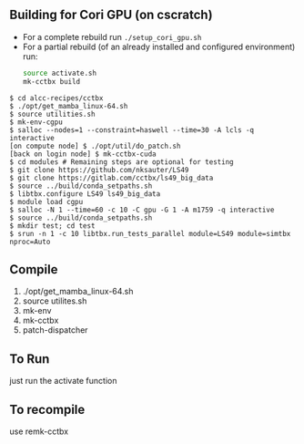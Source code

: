 ## Building for Cori GPU (on cscratch)

* For a complete rebuild run `./setup_cori_gpu.sh` 
* For a partial rebuild (of an already installed and configured environment) run:
  ```bash
  source activate.sh
  mk-cctbx build
  ```

```
$ cd alcc-recipes/cctbx
$ ./opt/get_mamba_linux-64.sh
$ source utilities.sh
$ mk-env-cgpu
$ salloc --nodes=1 --constraint=haswell --time=30 -A lcls -q interactive
[on compute node] $ ./opt/util/do_patch.sh
[back on login node] $ mk-cctbx-cuda
$ cd modules # Remaining steps are optional for testing
$ git clone https://github.com/nksauter/LS49
$ git clone https://gitlab.com/cctbx/ls49_big_data
$ source ../build/conda_setpaths.sh
$ libtbx.configure LS49 ls49_big_data
$ module load cgpu
$ salloc -N 1 --time=60 -c 10 -C gpu -G 1 -A m1759 -q interactive
$ source ../build/conda_setpaths.sh
$ mkdir test; cd test
$ srun -n 1 -c 10 libtbx.run_tests_parallel module=LS49 module=simtbx nproc=Auto
```

## Compile

1. ./opt/get_mamba_linux-64.sh
2. source utilites.sh
3. mk-env
4. mk-cctbx
5. patch-dispatcher

##  To Run

just run the activate function

## To recompile

use remk-cctbx
